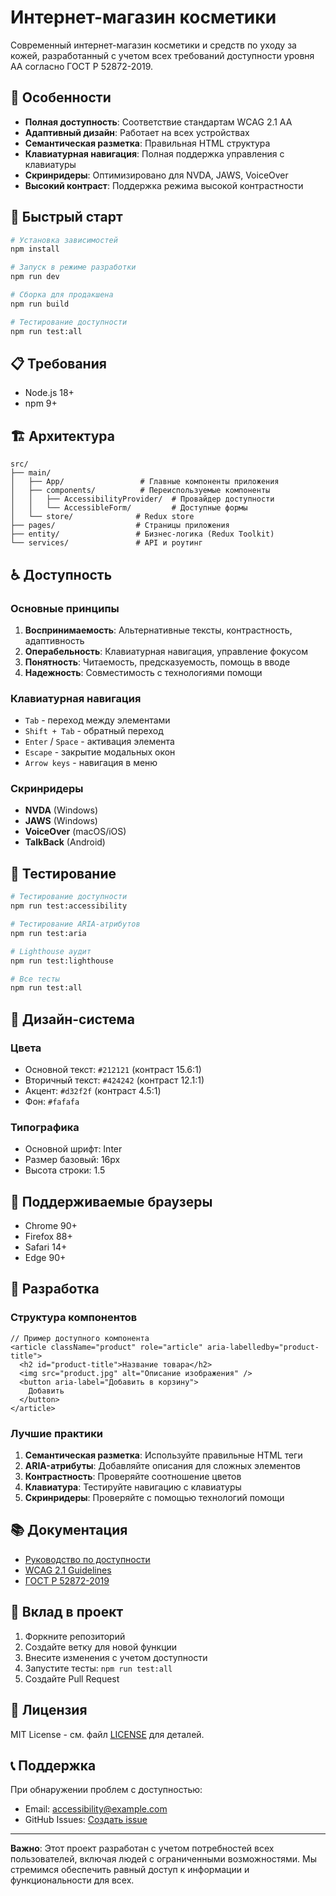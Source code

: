 # Интернет-магазин косметики

Современный интернет-магазин косметики и средств по уходу за кожей, разработанный с учетом всех требований доступности уровня AA согласно ГОСТ Р 52872-2019.

## 🎯 Особенности

- **Полная доступность**: Соответствие стандартам WCAG 2.1 AA
- **Адаптивный дизайн**: Работает на всех устройствах
- **Семантическая разметка**: Правильная HTML структура
- **Клавиатурная навигация**: Полная поддержка управления с клавиатуры
- **Скринридеры**: Оптимизировано для NVDA, JAWS, VoiceOver
- **Высокий контраст**: Поддержка режима высокой контрастности

## 🚀 Быстрый старт

```bash
# Установка зависимостей
npm install

# Запуск в режиме разработки
npm run dev

# Сборка для продакшена
npm run build

# Тестирование доступности
npm run test:all
```

## 📋 Требования

- Node.js 18+
- npm 9+

## 🏗️ Архитектура

```
src/
├── main/
│   ├── App/                 # Главные компоненты приложения
│   ├── components/          # Переиспользуемые компоненты
│   │   ├── AccessibilityProvider/  # Провайдер доступности
│   │   └── AccessibleForm/         # Доступные формы
│   └── store/              # Redux store
├── pages/                  # Страницы приложения
├── entity/                 # Бизнес-логика (Redux Toolkit)
└── services/               # API и роутинг
```

## ♿ Доступность

### Основные принципы

1. **Воспринимаемость**: Альтернативные тексты, контрастность, адаптивность
2. **Операбельность**: Клавиатурная навигация, управление фокусом
3. **Понятность**: Читаемость, предсказуемость, помощь в вводе
4. **Надежность**: Совместимость с технологиями помощи

### Клавиатурная навигация

- `Tab` - переход между элементами
- `Shift + Tab` - обратный переход
- `Enter` / `Space` - активация элемента
- `Escape` - закрытие модальных окон
- `Arrow keys` - навигация в меню

### Скринридеры

- **NVDA** (Windows)
- **JAWS** (Windows)
- **VoiceOver** (macOS/iOS)
- **TalkBack** (Android)

## 🧪 Тестирование

```bash
# Тестирование доступности
npm run test:accessibility

# Тестирование ARIA-атрибутов
npm run test:aria

# Lighthouse аудит
npm run test:lighthouse

# Все тесты
npm run test:all
```

## 🎨 Дизайн-система

### Цвета
- Основной текст: `#212121` (контраст 15.6:1)
- Вторичный текст: `#424242` (контраст 12.1:1)
- Акцент: `#d32f2f` (контраст 4.5:1)
- Фон: `#fafafa`

### Типографика
- Основной шрифт: Inter
- Размер базовый: 16px
- Высота строки: 1.5

## 📱 Поддерживаемые браузеры

- Chrome 90+
- Firefox 88+
- Safari 14+
- Edge 90+

## 🔧 Разработка

### Структура компонентов

```tsx
// Пример доступного компонента
<article className="product" role="article" aria-labelledby="product-title">
  <h2 id="product-title">Название товара</h2>
  <img src="product.jpg" alt="Описание изображения" />
  <button aria-label="Добавить в корзину">
    Добавить
  </button>
</article>
```

### Лучшие практики

1. **Семантическая разметка**: Используйте правильные HTML теги
2. **ARIA-атрибуты**: Добавляйте описания для сложных элементов
3. **Контрастность**: Проверяйте соотношение цветов
4. **Клавиатура**: Тестируйте навигацию с клавиатуры
5. **Скринридеры**: Проверяйте с помощью технологий помощи

## 📚 Документация

- [Руководство по доступности](./ACCESSIBILITY.md)
- [WCAG 2.1 Guidelines](https://www.w3.org/WAI/WCAG21/quickref/)
- [ГОСТ Р 52872-2019](https://docs.cntd.ru/document/1200161236)

## 🤝 Вклад в проект

1. Форкните репозиторий
2. Создайте ветку для новой функции
3. Внесите изменения с учетом доступности
4. Запустите тесты: `npm run test:all`
5. Создайте Pull Request

## 📄 Лицензия

MIT License - см. файл [LICENSE](LICENSE) для деталей.

## 📞 Поддержка

При обнаружении проблем с доступностью:
- Email: accessibility@example.com
- GitHub Issues: [Создать issue](https://github.com/example/repo/issues)

---

**Важно**: Этот проект разработан с учетом потребностей всех пользователей, включая людей с ограниченными возможностями. Мы стремимся обеспечить равный доступ к информации и функциональности для всех.




